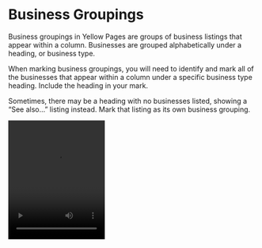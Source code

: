 # Business Groupings

Business groupings in Yellow Pages are groups of business listings that appear within a column. Businesses are grouped alphabetically under a heading, or business type.      

When marking business groupings, you will need to identify and mark all of the businesses that appear within a column under a specific business type heading. Include the heading in your mark.    

Sometimes, there may be a heading with no businesses listed, showing a  “See also…” listing instead. Mark that listing as its own business grouping.       

<div class="video-wrapper">
  <video width="195" height="240" loop autoplay src="/images/mark_task5.mp4"></video>
</div>
